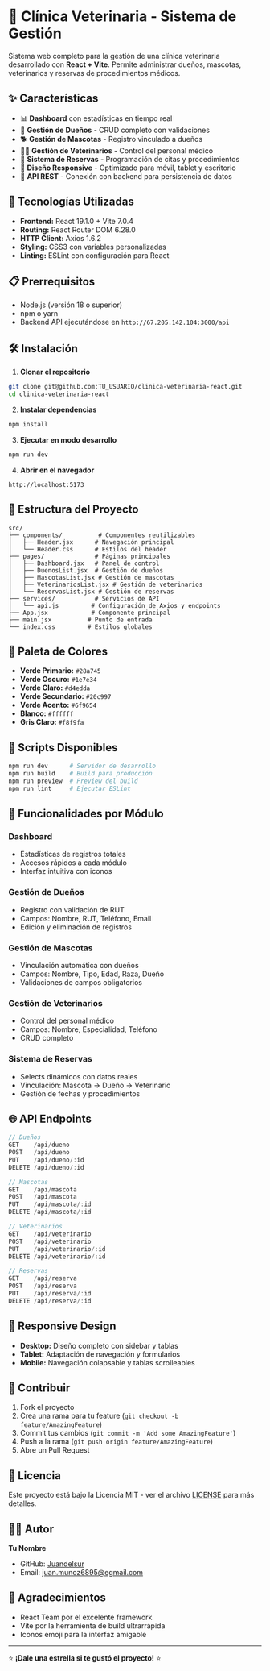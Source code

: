 # 🐾 Clínica Veterinaria - Sistema de Gestión

Sistema web completo para la gestión de una clínica veterinaria desarrollado con **React + Vite**. Permite administrar dueños, mascotas, veterinarios y reservas de procedimientos médicos.

## ✨ Características

- 📊 **Dashboard** con estadísticas en tiempo real
- 👥 **Gestión de Dueños** - CRUD completo con validaciones
- 🐕 **Gestión de Mascotas** - Registro vinculado a dueños
- 👨‍⚕️ **Gestión de Veterinarios** - Control del personal médico
- 📅 **Sistema de Reservas** - Programación de citas y procedimientos
- 🎨 **Diseño Responsive** - Optimizado para móvil, tablet y escritorio
- 🔄 **API REST** - Conexión con backend para persistencia de datos

## 🚀 Tecnologías Utilizadas

- **Frontend:** React 19.1.0 + Vite 7.0.4
- **Routing:** React Router DOM 6.28.0
- **HTTP Client:** Axios 1.6.2
- **Styling:** CSS3 con variables personalizadas
- **Linting:** ESLint con configuración para React

## 📋 Prerrequisitos

- Node.js (versión 18 o superior)
- npm o yarn
- Backend API ejecutándose en `http://67.205.142.104:3000/api`

## 🛠️ Instalación

1. **Clonar el repositorio**
```bash
git clone git@github.com:TU_USUARIO/clinica-veterinaria-react.git
cd clinica-veterinaria-react
```

2. **Instalar dependencias**
```bash
npm install
```

3. **Ejecutar en modo desarrollo**
```bash
npm run dev
```

4. **Abrir en el navegador**
```
http://localhost:5173
```

## 📁 Estructura del Proyecto

```
src/
├── components/          # Componentes reutilizables
│   ├── Header.jsx      # Navegación principal
│   └── Header.css      # Estilos del header
├── pages/              # Páginas principales
│   ├── Dashboard.jsx   # Panel de control
│   ├── DuenosList.jsx  # Gestión de dueños
│   ├── MascotasList.jsx # Gestión de mascotas
│   ├── VeterinariosList.jsx # Gestión de veterinarios
│   └── ReservasList.jsx # Gestión de reservas
├── services/           # Servicios de API
│   └── api.js         # Configuración de Axios y endpoints
├── App.jsx            # Componente principal
├── main.jsx          # Punto de entrada
└── index.css         # Estilos globales
```

## 🎨 Paleta de Colores

- **Verde Primario:** `#28a745`
- **Verde Oscuro:** `#1e7e34`
- **Verde Claro:** `#d4edda`
- **Verde Secundario:** `#20c997`
- **Verde Acento:** `#6f9654`
- **Blanco:** `#ffffff`
- **Gris Claro:** `#f8f9fa`

## 🔧 Scripts Disponibles

```bash
npm run dev      # Servidor de desarrollo
npm run build    # Build para producción
npm run preview  # Preview del build
npm run lint     # Ejecutar ESLint
```

## 📱 Funcionalidades por Módulo

### Dashboard
- Estadísticas de registros totales
- Accesos rápidos a cada módulo
- Interfaz intuitiva con iconos

### Gestión de Dueños
- Registro con validación de RUT
- Campos: Nombre, RUT, Teléfono, Email
- Edición y eliminación de registros

### Gestión de Mascotas
- Vinculación automática con dueños
- Campos: Nombre, Tipo, Edad, Raza, Dueño
- Validaciones de campos obligatorios

### Gestión de Veterinarios
- Control del personal médico
- Campos: Nombre, Especialidad, Teléfono
- CRUD completo

### Sistema de Reservas
- Selects dinámicos con datos reales
- Vinculación: Mascota → Dueño → Veterinario
- Gestión de fechas y procedimientos

## 🌐 API Endpoints

```javascript
// Dueños
GET    /api/dueno
POST   /api/dueno
PUT    /api/dueno/:id
DELETE /api/dueno/:id

// Mascotas
GET    /api/mascota
POST   /api/mascota
PUT    /api/mascota/:id
DELETE /api/mascota/:id

// Veterinarios
GET    /api/veterinario
POST   /api/veterinario
PUT    /api/veterinario/:id
DELETE /api/veterinario/:id

// Reservas
GET    /api/reserva
POST   /api/reserva
PUT    /api/reserva/:id
DELETE /api/reserva/:id
```

## 📱 Responsive Design

- **Desktop:** Diseño completo con sidebar y tablas
- **Tablet:** Adaptación de navegación y formularios
- **Mobile:** Navegación colapsable y tablas scrolleables

## 🤝 Contribuir

1. Fork el proyecto
2. Crea una rama para tu feature (`git checkout -b feature/AmazingFeature`)
3. Commit tus cambios (`git commit -m 'Add some AmazingFeature'`)
4. Push a la rama (`git push origin feature/AmazingFeature`)
5. Abre un Pull Request

## 📄 Licencia

Este proyecto está bajo la Licencia MIT - ver el archivo [LICENSE](LICENSE) para más detalles.

## 👨‍💻 Autor

**Tu Nombre**
- GitHub: [Juandelsur](https://github.com/Juandelsur)
- Email: juan.munoz6895@egmail.com

## 🙏 Agradecimientos

- React Team por el excelente framework
- Vite por la herramienta de build ultrarrápida
- Iconos emoji para la interfaz amigable

---

⭐ **¡Dale una estrella si te gustó el proyecto!** ⭐
